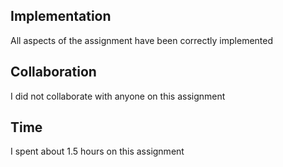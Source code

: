 ## Implementation
All aspects of the assignment have been correctly implemented

## Collaboration
I did not collaborate with anyone on this assignment

## Time 
I spent about 1.5 hours on this assignment